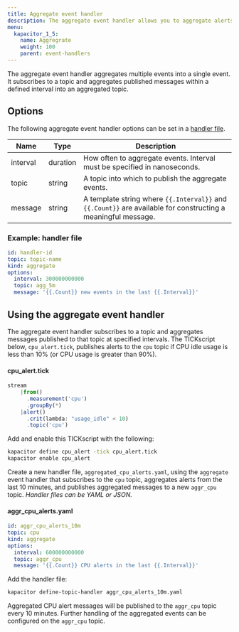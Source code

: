 ```yaml
---
title: Aggregate event handler
description: The aggregate event handler allows you to aggregate alerts messages over a specified interval. This page includes aggregate options and usage examples.
menu:
  kapacitor_1_5:
    name: Aggregrate
    weight: 100
    parent: event-handlers
---
```


The aggregate event handler aggregates multiple events into a single event.
It subscribes to a topic and aggregates published messages within a defined
interval into an aggregated topic.

## Options
The following aggregate event handler options can be set in a
[handler file](/kapacitor/v1.5/event_handlers/#handler-file).

| Name     | Type            | Description                                                                                                   |
| ----     | ----            | -----------                                                                                                   |
| interval | duration        | How often to aggregate events. Interval must be specified in nanoseconds.                                     |
| topic    | string          | A topic into which to publish the aggregate events.                                                           |
| message  | string          | A template string where `{{.Interval}}` and `{{.Count}}` are available for constructing a meaningful message. |

### Example: handler file
```yaml
id: handler-id
topic: topic-name
kind: aggregate
options:
  interval: 300000000000
  topic: agg_5m
  message: '{{.Count}} new events in the last {{.Interval}}'
```

## Using the aggregate event handler
The aggregate event handler subscribes to a topic and aggregates messages
published to that topic at specified intervals.
The TICKscript below, `cpu_alert.tick`, publishes alerts to the `cpu` topic if
CPU idle usage is less than 10% (or CPU usage is greater than 90%).

#### cpu\_alert.tick
```js
stream
    |from()
      .measurement('cpu')
      .groupBy(*)
    |alert()
      .crit(lambda: "usage_idle" < 10)
      .topic('cpu')
```

Add and enable this TICKscript with the following:

```bash
kapacitor define cpu_alert -tick cpu_alert.tick
kapacitor enable cpu_alert
```

Create a new handler file, `aggregated_cpu_alerts.yaml`, using the `aggregate`
event handler that subscribes to the `cpu` topic, aggregates alerts from the
last 10 minutes, and publishes aggregated messages to a new `aggr_cpu` topic.
_Handler files can be YAML or JSON._

#### aggr_cpu_alerts.yaml
```yaml
id: aggr_cpu_alerts_10m
topic: cpu
kind: aggregate
options:
  interval: 600000000000
  topic: aggr_cpu
  message: '{{.Count}} CPU alerts in the last {{.Interval}}'
```

Add the handler file:

```bash
kapacitor define-topic-handler aggr_cpu_alerts_10m.yaml
```

Aggregated CPU alert messages will be published to the `aggr_cpu` topic every
10 minutes. Further handling of the aggregated events can be configured on the
`aggr_cpu` topic.
